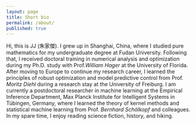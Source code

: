 ```yaml
---
layout: page
title: Short bio
permalink: /about/
published: true
---
```


Hi, this is JJ (朱家傑). I grew up in Shanghai, China, where I studied pure mathematics for my undergraduate degree at Fudan University. Following that, I received doctoral training in numerical analysis and optimization during my Ph.D. study with Prof.*William Hager* at the University of Florida. After moving to Europe to continue my research career, I learned the principles of robust optimization and model predictive control from Prof. *Moritz Diehl* during a research stay at the University of Freiburg. I am currently a postdoctoral researcher in machine learning at the Empirical Inference Department, Max Planck Institute for Intelligent Systems in Tübingen, Germany, where I learned the theory of kernel methods and statistical machine learning from Prof. *Bernhard Schölkopf* and colleagues. In my spare time, I enjoy reading science fiction, history, and hiking.
